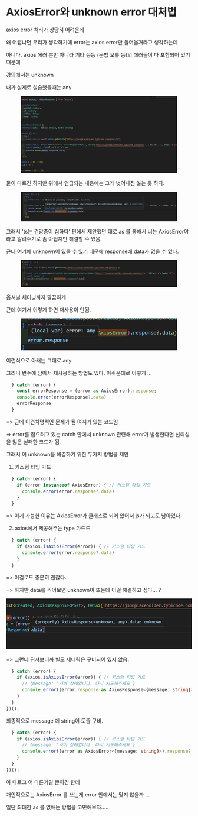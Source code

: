 # AxiosError와 unknown error 대처법

axios error 처리가 상당히 어려운데

왜 어렵냐면 우리가 생각하기에 error는 axios error만 들어올거라고 생각하는데&#x20;

아니다. axios 에러 뿐만 아니라 기타 등등 (문법 오류 등)의 에러들이 다 포함되어 있기 때문에&#x20;

강의에서는 unknown

내가 실제로 실습했을때는 any

<figure><img src="../../.gitbook/assets/image (10).png" alt=""><figcaption></figcaption></figure>

둘이 다르긴 하지만 위에서 언급되는 내용에는 크게 벗어나진 않는 듯 하다.

<figure><img src="../../.gitbook/assets/image.png" alt=""><figcaption></figcaption></figure>

그래서 'ts는 건망증이 심하다' 편에서 제안했던 대로 as 를 통해서 너는 AxiosError야 라고 알려주기로 좀 아쉽지만 해결할 수 있음.



근데 여기에 unknown이 있을 수 있기 때문에 response에 data가 없을 수 있다.

<figure><img src="../../.gitbook/assets/image (2).png" alt=""><figcaption></figcaption></figure>

옵셔널 체이닝까지 깔끔하게



근데 여기서 이렇게 하면 재사용이 안됨.

<figure><img src="../../.gitbook/assets/image (18).png" alt=""><figcaption></figcaption></figure>

이런식으로 아래는 그대로 any.



그러니 변수에 담아서 재사용하는 방법도 있다. 아쉬운대로 이렇게 ...

```typescript
  } catch (error) {
    const errorResponse = (error as AxiosError).response;
    console.error(errorResponse?.data)
    errorResponse
  }
```

\=> 근데 이건치명적인 문제가 될 여지가 있는 코드임&#x20;

\=> error를 잡으려고 있는 catch 안에서 unknown 관련해 error가 발생한다면 신뢰성을 잃은 실패한 코드가 됨.

그래서 이 unknown을 해결하기 위한 두가지 방법을 제안

1. 커스텀 타입 가드

```typescript
  } catch (error) {
    if (error instanceof AxiosError) { // 커스텀 타입 가드
      console.error(error.response?.data)
    }
  }
```

\=> 이게 가능한 이유는 AxiosError가 클래스로 되어 있어서 js가 되고도 남아있다.



2. axios에서 제공해주는 type 가드드

```typescript
  } catch (error) {
    if (axios.isAxiosError(error)) { // 커스텀 타입 가드
      console.error(error.response?.data)
    }
  }
```

\=> 이걸로도 충분히 괜찮다.

\=> 하지만 data를 찍어보면 unknown이 뜨는데 이걸 해결하고 싶다... ?



![](<../../.gitbook/assets/image (13).png>)

\=> 그런데 뒤져보니까 별도 제네릭은 구비되어 있지 않음.

```typescript
  } catch (error) {
    if (axios.isAxiosError(error)) { // 커스텀 타입 가드
      // {message: '서버 장애입니다. 다시 시도해주세요'}
      console.error((error.response as AxiosResponse<{message: string}>)?.data.message )
    }
  }
})();
```

최종적으로 message 에 string이 도출 구비.

```typescript
  } catch (error) {
    if (axios.isAxiosError(error)) { // 커스텀 타입 가드
      // {message: '서버 장애입니다. 다시 시도해주세요'}
      console.error((error as AxiosError<{message: string}>).response?.data.message )
    }
  }
})();
```

아 다르고 어 다른거일 뿐이긴 한데&#x20;

개인적으로는 AxiosError 를 쓰는게 error 안에서는 맞지 않을까 ...



일단 최대한 as 를 없애는 방법을 고민해보자.....



